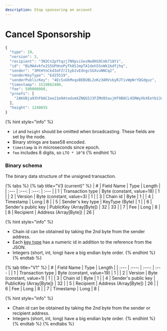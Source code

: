```yaml
---
description: Stop sponsoring an account
---
```


# Cancel Sponsorship

```javascript
{
  "type": 19,
  "version": 3,
  "recipient": "3N3Cn2pYtqzj7N9pviSesNe8KG9Cmb718Y1",
  "id": "BLMA4vkfe2S5UFHnoPyTh8SJmpTA1deh5SnWk1bdfjhq",
  "sender": "3MtHYnCkd3oFZr21yb2vEdngcSGXvuNNCq2",
  "senderKeyType": "Ed25519",
  "senderPublicKey": "4EcSxUkMxqxBEBUBL2oKz3ARVsbyRJTivWpNrYQGdguz",
  "timestamp": 1519862400,
  "fee": 500000000,
  "proofs": [
    "2AKUBja93hF8AC2ee21m9AtedomXZNQG5J3FZMU85avjKF9B8CL45RWyXkXEeYb13r1AhpSzRvcudye39xggtDHv"
  ],
  "height": 1248655
}
```

{% hint style="info" %}
* `id` and `height` should be omitted when broadcasting. These fields are set by the node.
* Binary strings are base58 encoded.
* `timestamp` is in microseconds since epoch.
* `fee` includes 8 digits, so `LTO * 10^8`
{% endhint %}

### Binary schema

The binary data structure of the unsigned transaction.

{% tabs %}
{% tab title="V3 \(current\)" %}
| \# | Field Name | Type | Length |
| :--- | :---: | :---: | :--- |
| 1 | Transaction type | Byte \(constant, value=18\) | 1 |
| 2 | Version | Byte \(constant, value=3\) | 1 |
| 3 | Chain id | Byte | 1 |
| 4 | Timestamp | Long | 8 |
| 5 | Sender's key type | KeyType \(Byte\) | 1 |
| 6 | Sender's public key | PublicKey \(Array\[Byte\]\) | 32 \| 33 |
| 7 | Fee | Long | 8 |
| 8 | Recipient | Address \(Array\[Byte\]\) | 26 |

{% hint style="info" %}
* Chain id can be obtained by taking the 2nd byte from the sender address.
* Each [key type](../../accounts.md#key-types) has a numeric id in addition to the reference from the JSON.
* Integers \(short, int, long\) have a big endian byte order.
{% endhint %}
{% endtab %}

{% tab title="V1" %}
| \# | Field Name | Type | Length |
| :--- | :---: | :---: | :--- |
| 1 | Transaction type | Byte \(constant, value=19\) | 1 |
| 2 | Version | Byte \(constant, value=1\) | 1 |
| 3 | Chain id | Byte | 1 |
| 4 | Sender's public key | PublicKey \(Array\[Byte\]\) | 32 |
| 5 | Recipient | Address \(Array\[Byte\]\) | 26 |
| 6 | Fee | Long | 8 |
| 7 | Timestamp | Long | 8 |

{% hint style="info" %}
* Chain id can be obtained by taking the 2nd byte from the sender or recipient address.
* Integers \(short, int, long\) have a big endian byte order.
{% endhint %}
{% endtab %}
{% endtabs %}

